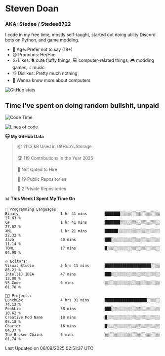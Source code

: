 # Steven Doan
### AKA: Stedee / Stedee8722
I code in my free time, mostly self-taught, started out doing utility Discord bots on Python, and game modding.

- 🤔 Age: Prefer not to say (18+)
- 😄 Pronouns: He/Him
- 👍 Likes: 🐈 cute fluffy things, 💻 computer-related things, 🎮 modding games, 🎶 music
- 👎 Dislikes: Pretty much nothing
- 🥹 Wanna know more about computers

![GitHub stats](https://github-readme-stats-iota-mocha-40.vercel.app/api?username=Stedee8722&show=prs_merged,prs_merged_percentage&show_icons=true&theme=transparent)

## Time I've spent on doing random bullshit, unpaid
<!--START_SECTION:Time I've spent on doing random bullshit, unpaid-->
![Code Time](http://img.shields.io/badge/Code%20Time-324%20hrs%2043%20mins-blue)

![Lines of code](https://img.shields.io/badge/From%20Hello%20World%20I%27ve%20Written-87.2%20thousand%20lines%20of%20code-blue)

**🐱 My GitHub Data** 

> 📦 111.3 kB Used in GitHub's Storage 
 > 
> 🏆 119 Contributions in the Year 2025
 > 
> 🚫 Not Opted to Hire
 > 
> 📜 19 Public Repositories 
 > 
> 🔑 2 Private Repositories 
 > 
📊 **This Week I Spent My Time On** 

```text
💬 Programming Languages: 
Binary                   1 hr 41 mins        ███████░░░░░░░░░░░░░░░░░░   27.63 % 
C#                       1 hr 41 mins        ███████░░░░░░░░░░░░░░░░░░   27.62 % 
XML                      1 hr 21 mins        ██████░░░░░░░░░░░░░░░░░░░   22.32 % 
Java                     40 mins             ███░░░░░░░░░░░░░░░░░░░░░░   11.14 % 
TOML                     17 mins             █░░░░░░░░░░░░░░░░░░░░░░░░   04.90 % 

🔥 Editors: 
Visual Studio            5 hrs 11 mins       █████████████████████░░░░   85.21 % 
IntelliJ IDEA            47 mins             ███░░░░░░░░░░░░░░░░░░░░░░   13.00 % 
VS Code                  6 mins              ░░░░░░░░░░░░░░░░░░░░░░░░░   01.78 % 

🐱‍💻 Projects: 
LunchBox                 4 hrs 31 mins       ███████████████████░░░░░░   74.12 % 
PeakLib                  38 mins             ███░░░░░░░░░░░░░░░░░░░░░░   10.62 % 
Creative Mod Name        18 mins             █░░░░░░░░░░░░░░░░░░░░░░░░   05.18 % 
Charter                  16 mins             █░░░░░░░░░░░░░░░░░░░░░░░░   04.37 % 
The Broken Chains        6 mins              ░░░░░░░░░░░░░░░░░░░░░░░░░   01.74 % 
```


 Last Updated on 06/09/2025 02:51:37 UTC
<!--END_SECTION:Time I've spent on doing random bullshit, unpaid-->
